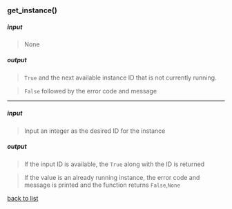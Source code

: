 ### get_instance()

##### input
>None

##### output
>`True` and the next available instance ID that is not currently running.   

>`False` followed by the error code and message

-----------

##### input
>Input an integer as the desired ID for the instance

##### output
>If the input ID is available, the `True` along with the ID is returned    
  
>If the value is an already running instance, the error code and message is printed and the function returns `False`,`None`

[back to list](../Index.md)
